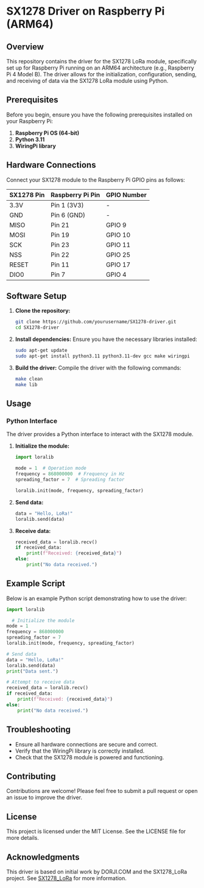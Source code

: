 # SX1278 Driver on Raspberry Pi (ARM64)

## Overview

This repository contains the driver for the SX1278 LoRa module, specifically set up for Raspberry Pi running on an ARM64 architecture (e.g., Raspberry Pi 4 Model B). The driver allows for the initialization, configuration, sending, and receiving of data via the SX1278 LoRa module using Python.

## Prerequisites

Before you begin, ensure you have the following prerequisites installed on your Raspberry Pi:

1. **Raspberry Pi OS (64-bit)**
2. **Python 3.11**
3. **WiringPi library**

## Hardware Connections

Connect your SX1278 module to the Raspberry Pi GPIO pins as follows:

| SX1278 Pin | Raspberry Pi Pin | GPIO Number |
|------------|------------------|-------------|
| 3.3V       | Pin 1 (3V3)      | -           |
| GND        | Pin 6 (GND)      | -           |
| MISO       | Pin 21           | GPIO 9      |
| MOSI       | Pin 19           | GPIO 10     |
| SCK        | Pin 23           | GPIO 11     |
| NSS        | Pin 22           | GPIO 25     |
| RESET      | Pin 11           | GPIO 17     |
| DIO0       | Pin 7            | GPIO 4      |

## Software Setup

1. **Clone the repository:**
   ```bash
   git clone https://github.com/yourusername/SX1278-driver.git
   cd SX1278-driver
2. **Install dependencies:**
   Ensure you have the necessary libraries installed:
   ```bash
   sudo apt-get update
   sudo apt-get install python3.11 python3.11-dev gcc make wiringpi
3. **Build the driver:**
   Compile the driver with the following commands:
   ```bash
   make clean
   make lib
## Usage

### Python Interface

The driver provides a Python interface to interact with the SX1278 module.

1. **Initialize the module:**
   ```python
   import loralib

   mode = 1  # Operation mode
   frequency = 868000000  # Frequency in Hz
   spreading_factor = 7  # Spreading factor

   loralib.init(mode, frequency, spreading_factor)
2. **Send data:**
   ```python
   data = "Hello, LoRa!"
   loralib.send(data)
3. **Receive data:**
   ```python
   received_data = loralib.recv()
   if received_data:
       print(f"Received: {received_data}")
   else:
       print("No data received.")
## Example Script

Below is an example Python script demonstrating how to use the driver:

```python
import loralib

  # Initialize the module
mode = 1
frequency = 868000000
spreading_factor = 7
loralib.init(mode, frequency, spreading_factor)

# Send data
data = "Hello, LoRa!"
loralib.send(data)
print("Data sent.")

# Attempt to receive data
received_data = loralib.recv()
if received_data:
    print(f"Received: {received_data}")
else:
    print("No data received.")
```
## Troubleshooting

- Ensure all hardware connections are secure and correct.
- Verify that the WiringPi library is correctly installed.
- Check that the SX1278 module is powered and functioning.

## Contributing

Contributions are welcome! Please feel free to submit a pull request or open an issue to improve the driver.

## License

This project is licensed under the MIT License. See the LICENSE file for more details.

## Acknowledgments

This driver is based on initial work by DORJI.COM and the SX1278_LoRa project. See [SX1278_LoRa](https://github.com/realspinner/SX1278_LoRa) for more information.

